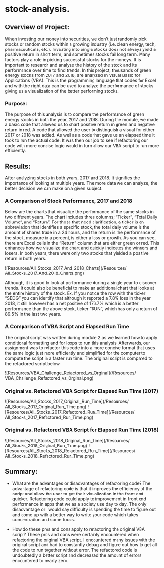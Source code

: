 # stock-analysis.
## Overview of Project: 
When investing our money into securities, we don’t just randomly pick stocks or random stocks within a growing industry (i.e. clean energy, tech, pharmaceuticals, etc.). Investing into single stocks does not always yield a positive return in short term, and sometimes stocks fail long term. Many factors play a role in picking successful stocks for the moneys. It is important to research and analyze the history of the stock and its performance over time to find trends. In this project, thousands of green energy stocks from 2017 and 2018, are analyzed in Visual Basic for Applications (VBA). This is the programming language that codes for Excel and with the right data can be used to analyze the performance of stocks giving us a visualization of the better performing stocks.

### Purpose:
The purpose of this analysis is to compare the performance of green energy stocks in both the year, 2017 and 2018. During the module, we made a basic code that allowed us to chart positive return in green and negative return in red. A code that allowed the user to distinguish a visual for either 2017 or 2018 was added. As well as a code that gave us an elapsed time it took to run the actual code. It was then our job to see if refactoring our code with more concise logic would in turn allow our VBA script to run more efficiently.


## Results: 
After analyzing stocks in both years, 2017 and 2018. It signifies the importance of looking at multiple years. The more data we can analyze, the better decision we can make on a given subject.

### A Comparison of Stock Performance, 2017 and 2018
Below are the charts that visualize the performance of the same stocks in two different years. The chart includes three columns; “Ticker”, “Total Daily Volume”, and “Return”. For those that need clarification; a ticker is an abbreviation that identifies a specific stock, the total daily volume is the amount of shares trade in a 24 hours, and the return is the performance of the stock, measure in a percent, is either a loss or growth. As you can see, there are Excel cells in the “Return” column that are either green or red. This enhances how we visualize the chart and quickly indicates the winners and losers. In both years, there were only two stocks that yielded a positive return in both years.

![Resources/All_Stocks_2017_And_2018_Charts](/Resources/ All_Stocks_2017_And_2018_Charts.png)

Although, it is good to look at performance during a single year to discover trends. It could also be beneficial to make an additional chart that looks at the entire history of the stock. Ex. If you notice the row with the ticker “SEDG” you can identify that although it reported a 7.8% loss in the year 2018, it still however has a net positive of 176.7% which is a better performance than the above stock, ticker “RUN”, which has only a return of 89.5% in the last two years.

### A Comparison of VBA Script and Elapsed Run Time 
The original script was written during module 2 as we learned how to apply conditional formatting and for loops to run this analysis. Afterwards, our assignment was to refactor this code into a more concise format that uses the same logic just more efficiently and simplified for the computer to compute the script in a faster run time. The original script is compared to the refactored script below 

![Resources/VBA_Challenge_Refactored_vs_Orginal](/Resources/ VBA_Challenge_Refactored_vs_Orginal.png)

### Original vs. Refactored VBA Script for Elapsed Run Time (2017)

![Resources/All_Stocks_2017_Original_Run_Time](/Resources/ All_Stocks_2017_Original_Run_Time.png)
![Resources/All_Stocks_2017_Refactored_Run_Time](/Resources/ All_Stocks_2017_Refactored_Run_Time.png)


### Original vs. Refactored VBA Script for Elapsed Run Time (2018)

![Resources/All_Stocks_2018_Original_Run_Time](/Resources/ All_Stocks_2018_Original_Run_Time.png)
![Resources/All_Stocks_2018_Refactored_Run_Time](/Resources/ All_Stocks_2018_Refactored_Run_Time.png)

## Summary: 
- What are the advantages or disadvantages of refactoring code?
The advantage of refactoring code is that it improves the efficiency of the script and allow the user to get their visualization in the front end quicker. Refactoring code could apply to improvement in front end performance in apps that we as a society use day to day. The only disadvantage or I would say difficulty is spending the time to figure out and come up with a better way to write your code which takes concentration and some focus.

- How do these pros and cons apply to refactoring the original VBA script?
These pros and cons were certainly encountered when refactoring the original VBA script. I encountered many issues with the original script and had to constantly debug and figure out how to get all the code to run together without error. The refactored code is undoubtedly a better script and decreased the amount of errors encountered to nearly zero.
